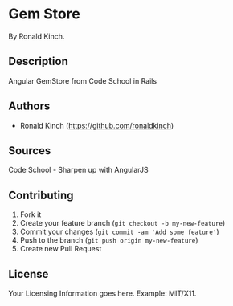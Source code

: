 # Gem Store

By Ronald Kinch.

## Description

Angular GemStore from Code School in Rails

## Authors

* Ronald Kinch (https://github.com/ronaldkinch)

## Sources

Code School - Sharpen up with AngularJS

## Contributing

1. Fork it
2. Create your feature branch (`git checkout -b my-new-feature`)
3. Commit your changes (`git commit -am 'Add some feature'`)
4. Push to the branch (`git push origin my-new-feature`)
5. Create new Pull Request


## License

Your Licensing Information goes here. Example: MIT/X11.
